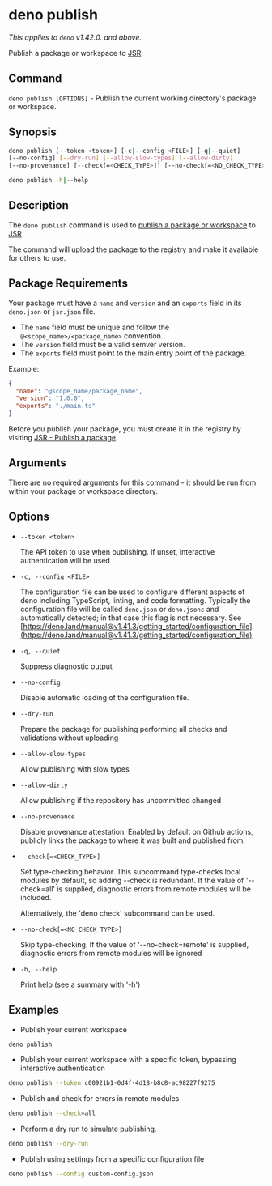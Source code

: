 # deno publish

_This applies to `deno` v1.42.0. and above._

Publish a package or workspace to [JSR](https://jsr.io/).

## Command

`deno publish [OPTIONS]` - Publish the current working directory's package or
workspace.

## Synopsis

```bash
deno publish [--token <token>] [-c|--config <FILE>] [-q|--quiet]
[--no-config] [--dry-run] [--allow-slow-types] [--allow-dirty]
[--no-provenance] [--check[=<CHECK_TYPE>]] [--no-check[=<NO_CHECK_TYPE>]]

deno publish -h|--help
```

## Description

The `deno publish` command is used to
[publish a package or workspace](https://jsr.io/docs/publishing-packages) to
[JSR](https://jsr.io/).

The command will upload the package to the registry and make it available for
others to use.

## Package Requirements

Your package must have a `name` and `version` and an `exports` field in its
`deno.json` or `jsr.json` file.

- The `name` field must be unique and follow the `@<scope_name>/<package_name>`
  convention.
- The `version` field must be a valid semver version.
- The `exports` field must point to the main entry point of the package.

Example:

```json title="deno.json"
{
  "name": "@scope_name/package_name",
  "version": "1.0.0",
  "exports": "./main.ts"
}
```

Before you publish your package, you must create it in the registry by visiting
[JSR - Publish a package](https://jsr.io/new).

## Arguments

There are no required arguments for this command - it should be run from within
your package or workspace directory.

## Options

- `--token <token>`

  The API token to use when publishing. If unset, interactive authentication
  will be used

- `-c, --config <FILE>`

  The configuration file can be used to configure different aspects of deno
  including TypeScript, linting, and code formatting. Typically the
  configuration file will be called `deno.json` or `deno.jsonc` and
  automatically detected; in that case this flag is not necessary. See
  [https://deno.land/manual@v1.41.3/getting_started/configuration_file](https://deno.land/manual@v1.41.3/getting_started/configuration_file)

- `-q, --quiet`

  Suppress diagnostic output

- `--no-config`

  Disable automatic loading of the configuration file.

- `--dry-run`

  Prepare the package for publishing performing all checks and validations
  without uploading

- `--allow-slow-types`

  Allow publishing with slow types

- `--allow-dirty`

  Allow publishing if the repository has uncommitted changed

- `--no-provenance`

  Disable provenance attestation. Enabled by default on Github actions, publicly
  links the package to where it was built and published from.

- `--check[=<CHECK_TYPE>]`

  Set type-checking behavior. This subcommand type-checks local modules by
  default, so adding --check is redundant. If the value of '--check=all' is
  supplied, diagnostic errors from remote modules will be included.

  Alternatively, the 'deno check' subcommand can be used.

- `--no-check[=<NO_CHECK_TYPE>]`

  Skip type-checking. If the value of '--no-check=remote' is supplied,
  diagnostic errors from remote modules will be ignored

- `-h, --help`

  Print help (see a summary with '-h')

## Examples

- Publish your current workspace

```bash
deno publish
```

- Publish your current workspace with a specific token, bypassing interactive
  authentication

```bash
deno publish --token c00921b1-0d4f-4d18-b8c8-ac98227f9275
```

- Publish and check for errors in remote modules

```bash
deno publish --check=all
```

- Perform a dry run to simulate publishing.

```bash
deno publish --dry-run
```

- Publish using settings from a specific configuration file

```bash
deno publish --config custom-config.json
```
